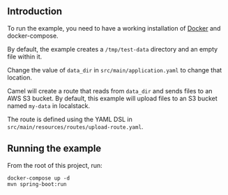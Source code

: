 ## Introduction

To run the example, you need to have a working installation of [Docker](https://www.docker.com/) and docker-compose.

By default, the example creates a `/tmp/test-data` directory and an empty file within it.

Change the value of `data_dir` in `src/main/application.yaml` to change that location.

Camel will create a route that reads from `data_dir` and sends files to an AWS S3 bucket.
By default, this example will upload files to an S3 bucket named `my-data` in localstack.

The route is defined using the YAML DSL in `src/main/resources/routes/upload-route.yaml`.

## Running the example

From the root of this project, run:
```shell
docker-compose up -d
mvn spring-boot:run
```
